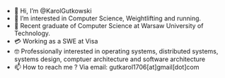 - 👋 Hi, I’m @KarolGutkowski
- 👀 I’m interested in Computer Science, Weightlifting and running.
- 🌱 Recent graduate of Computer Science at Warsaw University of Technology.
- 💳 Working as a SWE at Visa
- 🤓 Professionally interested in operating systems, distributed systems, systems design, comptuer architecture and software architecture
- 📫 How to reach me ? Via email: gutkarol1706[at]gmail[dot]com

<!---
KarolGutkowski/KarolGutkowski is a ✨ special ✨ repository because its `README.md` (this file) appears on your GitHub profile.
You can click the Preview link to take a look at your changes.
--->
